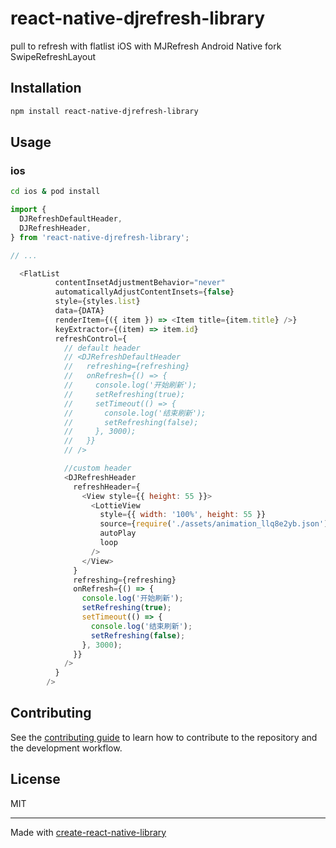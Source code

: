# react-native-djrefresh-library

pull to refresh with flatlist
iOS with MJRefresh
Android Native fork SwipeRefreshLayout

 
## Installation

```sh
npm install react-native-djrefresh-library
```

## Usage
### ios
```sh
cd ios & pod install
```
```js
import {
  DJRefreshDefaultHeader,
  DJRefreshHeader,
} from 'react-native-djrefresh-library';

// ...

  <FlatList
          contentInsetAdjustmentBehavior="never"
          automaticallyAdjustContentInsets={false}
          style={styles.list}
          data={DATA}
          renderItem={({ item }) => <Item title={item.title} />}
          keyExtractor={(item) => item.id}
          refreshControl={
            // default header
            // <DJRefreshDefaultHeader
            //   refreshing={refreshing}
            //   onRefresh={() => {
            //     console.log('开始刷新');
            //     setRefreshing(true);
            //     setTimeout(() => {
            //       console.log('结束刷新');
            //       setRefreshing(false);
            //     }, 3000);
            //   }}
            // />

            //custom header
            <DJRefreshHeader
              refreshHeader={
                <View style={{ height: 55 }}>
                  <LottieView
                    style={{ width: '100%', height: 55 }}
                    source={require('./assets/animation_llq8e2yb.json')}
                    autoPlay
                    loop
                  />
                </View>
              }
              refreshing={refreshing}
              onRefresh={() => {
                console.log('开始刷新');
                setRefreshing(true);
                setTimeout(() => {
                  console.log('结束刷新');
                  setRefreshing(false);
                }, 3000);
              }}
            />
          }
        />
```

## Contributing

See the [contributing guide](CONTRIBUTING.md) to learn how to contribute to the repository and the development workflow.

## License

MIT

---

Made with [create-react-native-library](https://github.com/callstack/react-native-builder-bob)
